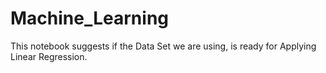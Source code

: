 # Machine_Learning
This notebook suggests if the Data Set we are using, is ready for Applying Linear Regression.

